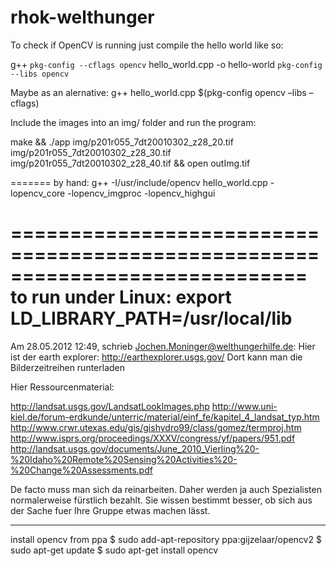 rhok-welthunger
===============

To check if OpenCV is running just compile the hello world like so:

g++ `pkg-config --cflags opencv` hello_world.cpp -o hello-world `pkg-config --libs opencv`

Maybe as an alernative:
g++ hello_world.cpp $(pkg-config opencv –libs –cflags)


Include the images into an img/ folder and run the program:

make && ./app img/p201r055_7dt20010302_z28_20.tif img/p201r055_7dt20010302_z28_30.tif img/p201r055_7dt20010302_z28_40.tif && open outImg.tif

=======
by hand:
g++ -I/usr/include/opencv hello_world.cpp -lopencv_core -lopencv_imgproc -lopencv_highgui

=============================================================================
to run under Linux:
export LD_LIBRARY_PATH=/usr/local/lib
====================================
Am 28.05.2012 12:49, schrieb Jochen.Moninger@welthungerhilfe.de:
Hier ist der earth explorer: http://earthexplorer.usgs.gov/
Dort kann man die Bilderzeitreihen runterladen

Hier Ressourcenmaterial:

http://landsat.usgs.gov/LandsatLookImages.php
http://www.uni-kiel.de/forum-erdkunde/unterric/material/einf_fe/kapitel_4_landsat_typ.htm
http://www.crwr.utexas.edu/gis/gishydro99/class/gomez/termproj.htm
http://www.isprs.org/proceedings/XXXV/congress/yf/papers/951.pdf
http://landsat.usgs.gov/documents/June_2010_Vierling%20-%20Idaho%20Remote%20Sensing%20Activities%20-%20Change%20Assessments.pdf

De facto muss man sich da reinarbeiten. Daher werden ja auch Spezialisten normalerweise fürstlich bezahlt.
Sie wissen bestimmt besser, ob sich aus der Sache fuer Ihre Gruppe etwas machen lässt. 

________________________________
install opencv from ppa
$ sudo add-apt-repository ppa:gijzelaar/opencv2
$ sudo apt-get update
$ sudo apt-get install opencv
